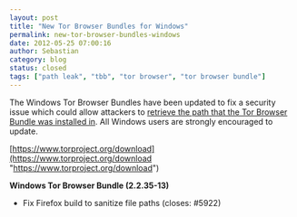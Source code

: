 ```yaml
---
layout: post
title: "New Tor Browser Bundles for Windows"
permalink: new-tor-browser-bundles-windows
date: 2012-05-25 07:00:16
author: Sebastian
category: blog
status: closed
tags: ["path leak", "tbb", "tor browser", "tor browser bundle"]
---
```


The Windows Tor Browser Bundles have been updated to fix a security issue which could allow attackers to [retrieve the path that the Tor Browser Bundle was installed in](https://trac.torproject.org/projects/tor/ticket/5922). All Windows users are strongly encouraged to update.

[https://www.torproject.org/download](https://www.torproject.org/download "https://www.torproject.org/download")

**Windows Tor Browser Bundle (2.2.35-13)**

-   Fix Firefox build to sanitize file paths (closes: \#5922)


